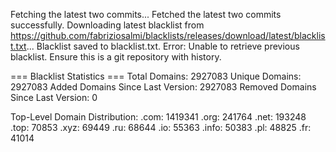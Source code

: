 Fetching the latest two commits...
Fetched the latest two commits successfully.
Downloading latest blacklist from https://github.com/fabriziosalmi/blacklists/releases/download/latest/blacklist.txt...
Blacklist saved to blacklist.txt.
Error: Unable to retrieve previous blacklist. Ensure this is a git repository with history.

=== Blacklist Statistics ===
Total Domains: 2927083
Unique Domains: 2927083
Added Domains Since Last Version: 2927083
Removed Domains Since Last Version: 0

Top-Level Domain Distribution:
  .com: 1419341
  .org: 241764
  .net: 193248
  .top: 70853
  .xyz: 69449
  .ru: 68644
  .io: 55363
  .info: 50383
  .pl: 48825
  .fr: 41014
